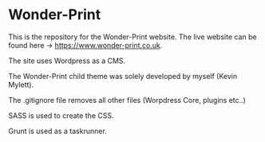 <h1>Wonder-Print</h1>

This is the repository for the Wonder-Print website. The live website can be found here -> <a href="https://www.wonder-print.co.uk/">https://www.wonder-print.co.uk</a>.

The site uses Wordpress as a CMS. 

The Wonder-Print child theme was solely developed by myself (Kevin Mylett).

The .gitignore file removes all other files (Worpdress Core, plugins etc..)

SASS is used to create the CSS.

Grunt is used as a taskrunner.